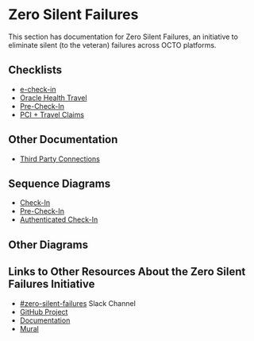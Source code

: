 # Zero Silent Failures

This section has documentation for Zero Silent Failures, an initiative to eliminate silent (to the veteran) failures across OCTO platforms.

## Checklists
- [e-check-in](./day-of.md)
- [Oracle Health Travel](./oh-travel.md)
- [Pre-Check-In](./pre-check-in.md)
- [PCI + Travel Claims](./travel-pay.md)

## Other Documentation
- [Third Party Connections](./third-party-connections.md)

## Sequence Diagrams
- [Check-In](https://github.com/department-of-veterans-affairs/va.gov-team/blob/master/products/health-care/checkin/engineering/architecture-diagrams/sequenceDiagram_checkInExp.md#initiate-check-in)
- [Pre-Check-In](https://github.com/department-of-veterans-affairs/va.gov-team/blob/master/products/health-care/checkin/engineering/architecture-diagrams/sequenceDiagram_preCheckInExp.md)
- [Authenticated Check-In](https://github.com/department-of-veterans-affairs/va.gov-team/blob/master/products/health-care/checkin/engineering/architecture-diagrams/sequenceDiagram_full_auth_checkInExp.md)

## Other Diagrams

## Links to Other Resources About the Zero Silent Failures Initiative
- [#zero-silent-failures](https://dsva.slack.com/archives/C07KTTFP308) Slack Channel
- [GitHub Project](https://github.com/orgs/department-of-veterans-affairs/projects/1362/views/1)
- [Documentation](https://github.com/department-of-veterans-affairs/va.gov-team-sensitive/tree/master/platform/practices/zero-silent-failures)
- [Mural](https://app.mural.co/t/departmentofveteransaffairs9999/m/departmentofveteransaffairs9999/1725039866656/acef910b4260fba0fa520275aef2278b8a2c972c?sender=u9ae4d29a0ed5c3d2753a7824)
